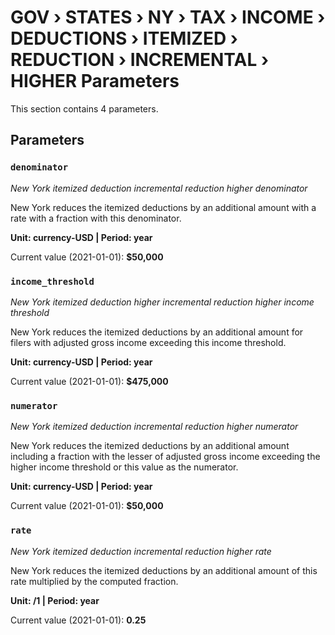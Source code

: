 # GOV › STATES › NY › TAX › INCOME › DEDUCTIONS › ITEMIZED › REDUCTION › INCREMENTAL › HIGHER Parameters

This section contains 4 parameters.

## Parameters

### `denominator`
*New York itemized deduction incremental reduction higher denominator*

New York reduces the itemized deductions by an additional amount with a rate with a fraction with this denominator.

**Unit: currency-USD | Period: year**

Current value (2021-01-01): **$50,000**


### `income_threshold`
*New York itemized deduction higher incremental reduction higher income threshold*

New York reduces the itemized deductions by an additional amount for filers with adjusted gross income exceeding this income threshold.

**Unit: currency-USD | Period: year**

Current value (2021-01-01): **$475,000**


### `numerator`
*New York itemized deduction incremental reduction higher numerator*

New York reduces the itemized deductions by an additional amount including a fraction with the lesser of adjusted gross income exceeding the higher income threshold or this value as the numerator.

**Unit: currency-USD | Period: year**

Current value (2021-01-01): **$50,000**


### `rate`
*New York itemized deduction incremental reduction higher rate*

New York reduces the itemized deductions by an additional amount of this rate multiplied by the computed fraction.

**Unit: /1 | Period: year**

Current value (2021-01-01): **0.25**

